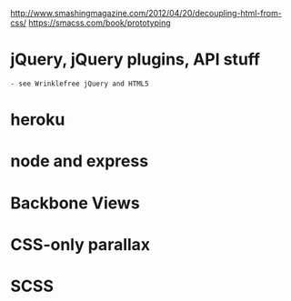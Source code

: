 http://www.smashingmagazine.com/2012/04/20/decoupling-html-from-css/
https://smacss.com/book/prototyping

# jQuery, jQuery plugins, API stuff

	- see Wrinklefree jQuery and HTML5

# heroku

# node and express

# Backbone Views

# CSS-only parallax

# SCSS